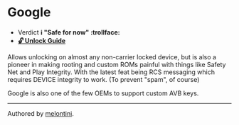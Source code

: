 # Google

* Verdict **ℹ️ "Safe for now" :trollface:**
* [**🔓️ Unlock Guide**](/misc/generic-unlock.md)

Allows unlocking on almost any non-carrier locked device, but is also a pioneer in making rooting and custom ROMs painful with things like Safety Net and Play Integrity. With the latest feat being RCS messaging which requires DEVICE integrity to work. (To prevent "spam", of course)

Google is also one of the few OEMs to support custom AVB keys.

***
Authored by [melontini](https://github.com/melontini).